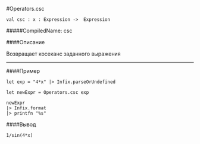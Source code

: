 #Operators.csc

	val csc : x : Expression ->  Expression


#####CompiledName: csc


####Описание

Возвращает косеканс заданного выражения
    
----------

####Пример
    
    let exp = "4*x" |> Infix.parseOrUndefined
    
    let newExpr = Operators.csc exp 
    
    newExpr
    |> Infix.format
    |> printfn "%s"

####Вывод

    1/sin(4*x)


